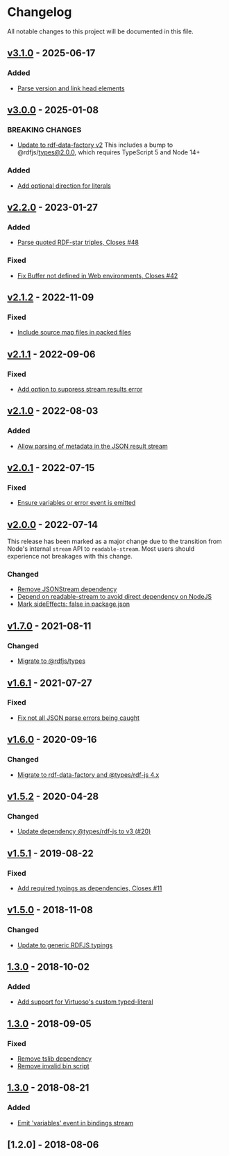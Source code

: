 # Changelog
All notable changes to this project will be documented in this file.

<a name="v3.1.0"></a>
## [v3.1.0](https://github.com/rubensworks/sparqljson-parse.js/compare/v3.0.0...v3.1.0) - 2025-06-17

### Added
* [Parse version and link head elements](https://github.com/rubensworks/sparqljson-parse.js/commit/532366da8da1e2a946068abaafe953492a8c4a72)

<a name="v3.0.0"></a>
## [v3.0.0](https://github.com/rubensworks/sparqljson-parse.js/compare/v2.2.0...v3.0.0) - 2025-01-08

### BREAKING CHANGES
* [Update to rdf-data-factory v2](https://github.com/rubensworks/sparqljson-parse.js/commit/b2c2926c5cbcc831b064f97c5cc26a9305de1ed5)
    This includes a bump to @rdfjs/types@2.0.0, which requires TypeScript 5 and Node 14+

### Added
* [Add optional direction for literals](https://github.com/rubensworks/sparqljson-parse.js/commit/e5fe4c9a9bfcccd3bb8edbbd476f699a005f9d75)

<a name="v2.2.0"></a>
## [v2.2.0](https://github.com/rubensworks/sparqljson-parse.js/compare/v2.1.2...v2.2.0) - 2023-01-27

### Added
* [Parse quoted RDF-star triples, Closes #48](https://github.com/rubensworks/sparqljson-parse.js/commit/4eafdc9aee218a86b1f36e8848a582fc8252ad48)

### Fixed
* [Fix Buffer not defined in Web environments, Closes #42](https://github.com/rubensworks/sparqljson-parse.js/commit/221b968f3db33c0b8998e044f1fa5d50de3da39f)

<a name="v2.1.2"></a>
## [v2.1.2](https://github.com/rubensworks/sparqljson-parse.js/compare/v2.1.1...v2.1.2) - 2022-11-09

### Fixed
* [Include source map files in packed files](https://github.com/rubensworks/sparqljson-parse.js/commit/3f2117ed7158773dee02c9fc9ddce6d9957646f2)

<a name="v2.1.1"></a>
## [v2.1.1](https://github.com/rubensworks/sparqljson-parse.js/compare/v2.0.1...v2.1.1) - 2022-09-06

### Fixed
* [Add option to suppress stream results error](https://github.com/rubensworks/sparqljson-parse.js/commit/523efec418e2c678f4e3d72bc047396451c67e18)

<a name="v2.1.0"></a>
## [v2.1.0](https://github.com/rubensworks/sparqljson-parse.js/compare/v2.0.1...v2.1.0) - 2022-08-03

### Added
* [Allow parsing of metadata in the JSON result stream](https://github.com/rubensworks/sparqljson-parse.js/commit/0ab561d95a5b0f576ad3ff431076e78d366f658d)

<a name="v2.0.1"></a>
## [v2.0.1](https://github.com/rubensworks/sparqljson-parse.js/compare/v2.0.0...v2.0.1) - 2022-07-15

### Fixed
* [Ensure variables or error event is emitted](https://github.com/rubensworks/sparqljson-parse.js/commit/40a86691c9096a75ef3218a928e73bc0ea68cefb)

<a name="v2.0.0"></a>
## [v2.0.0](https://github.com/rubensworks/sparqljson-parse.js/compare/v1.7.0...v2.0.0) - 2022-07-14

This release has been marked as a major change due to the transition from Node's internal `stream` API to `readable-stream`.
Most users should experience not breakages with this change.

### Changed
* [Remove JSONStream dependency](https://github.com/rubensworks/sparqljson-parse.js/commit/18d98ff26dfa553bb8b8e33c3d5472384c4fb269)
* [Depend on readable-stream to avoid direct dependency on NodeJS](https://github.com/rubensworks/sparqljson-parse.js/commit/e4fc43ca7dda310e81077b24926c4a7e82355707)
* [Mark sideEffects: false in package.json](https://github.com/rubensworks/sparqljson-parse.js/commit/959ff9c381963347df5a02ee697623f1ae29e061)

<a name="v1.7.0"></a>
## [v1.7.0](https://github.com/rubensworks/sparqljson-parse.js/compare/v1.6.1...v1.7.0) - 2021-08-11

### Changed
* [Migrate to @rdfjs/types](https://github.com/rubensworks/sparqljson-parse.js/commit/160aee426f812ff86194f47bb67ab1d93acf5a5a)

<a name="v1.6.1"></a>
## [v1.6.1](https://github.com/rubensworks/sparqljson-parse.js/compare/v1.6.0...v1.6.1) - 2021-07-27

### Fixed
* [Fix not all JSON parse errors being caught](https://github.com/rubensworks/sparqljson-parse.js/commit/3389a2949f0d59a959fb43d4c7b8c248a891b30c)

<a name="v1.6.0"></a>
## [v1.6.0](https://github.com/rubensworks/sparqljson-parse.js/compare/v1.5.2...v1.6.0) - 2020-09-16

### Changed
* [Migrate to rdf-data-factory and @types/rdf-js 4.x](https://github.com/rubensworks/sparqljson-parse.js/commit/98bd2eb22809945e1b7b244e70cac2bf5adbb952)

<a name="v1.5.2"></a>
## [v1.5.2](https://github.com/rubensworks/sparqljson-parse.js/compare/v1.5.1...v1.5.2) - 2020-04-28

### Changed
* [Update dependency @types/rdf-js to v3 (#20)](https://github.com/rubensworks/sparqljson-parse.js/commit/72bdf12d1bda94a2da234e7f593d06eabeb6dbaf)

<a name="v1.5.1"></a>
## [v1.5.1](https://github.com/rubensworks/sparqljson-parse.js/compare/v1.5.0...v1.5.1) - 2019-08-22

### Fixed
* [Add required typings as dependencies, Closes #11](https://github.com/rubensworks/sparqljson-parse.js/commit/d5d2b1e9c15b6a8269d3595439760058c4433c9a)

<a name="v1.5.0"></a>
## [v1.5.0](https://github.com/rubensworks/sparqljson-parse.js/compare/v1.4.0...v1.5.0) - 2018-11-08

### Changed
* [Update to generic RDFJS typings](https://github.com/rubensworks/sparqljson-parse.js/commit/f0c44dd7f5d19dbe626b292353f4de169c0b4939)

<a name="1.4.0"></a>
## [1.3.0](https://github.com/rubensworks/sparqljson-parse.js/compare/v1.3.1...v1.4.0) - 2018-10-02
### Added
- [Add support for Virtuoso's custom typed-literal](https://github.com/rubensworks/sparqljson-parse.js/commit/d26c08c1028b0defc58f84cfa7a4f3fcbe15d2b5)

<a name="1.3.1"></a>
## [1.3.0](https://github.com/rubensworks/sparqljson-parse.js/compare/v1.3.0...v1.3.1) - 2018-09-05
### Fixed
- [Remove tslib dependency](https://github.com/rubensworks/sparqljson-parse.js/commit/969b0b03f22b578bb2a67641c663bd057392c284)
- [Remove invalid bin script](https://github.com/rubensworks/sparqljson-parse.js/commit/b111b4904d07f9ce81ca7d7bffaa659d3fee4d4c)

<a name="1.3.0"></a>
## [1.3.0](https://github.com/rubensworks/sparqljson-parse.js/compare/v1.2.0...v1.3.0) - 2018-08-21
### Added
- [Emit 'variables' event in bindings stream](https://github.com/rubensworks/sparqljson-parse.js/commit/b2421decfded34fb68e7ebacabf887f6063aa531)

<a name="1.2.0"></a>
## [1.2.0] - 2018-08-06
